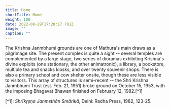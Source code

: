 ```yaml
---
title: Home
shortTitle: Home
weight: 100
date: 2022-08-29T17:20:17.791Z
image: ""
caption: ""
---
```

The Krishna Janmbhumi grounds are one of Mathura's main draws as a pilgrimage site. The present complex is quite a sight -- several temples are complemented by a large stage, two series of dioramas exhibiting Krishna's divine exploits (one stationary, the other animatronic), a library, a bookstore, multiple tea and snacks kiosks, and over twenty souvenir shops. There is also a primary school and cow shelter onsite, though these are less visible to visitors. This array of structures is semi-recent -- the Shri Krishna Janmbhumi Trust (est. Feb. 21, 1951) broke ground on October 15, 1953, with the imposing Bhagavat Bhawan finished on February 12, 1982.[^1]﻿

[﻿^1]: _Shrīkr̥ṣṇa Janmsthān Smārikā_, Delhi: Radha Press, 1982, 123-25.

